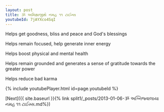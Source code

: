 ```yaml
---
layout: post
title: ૐ અમિથ્રાજીથે નમહ ૧૧ ટાઈમ્સ
youtubeId: 7jAYXco4SqI
---
```

 
 
Helps get goodness, bliss and peace and God's blessings
 
Helps remain focused, help generate inner energy 
 
Helps boost physical and mental health 
 
Helps remain grounded and generates a sense of gratitude towards the greater power 
 
Helps reduce bad karma
 
 
 
 


{% include youtubePlayer.html id=page.youtubeId %}
 
[Next]({{ site.baseurl }}{% link  split1/_posts/2013-01-06-ૐ અગ્નિજ્વાલાયા નમહ ૧૧ ટાઈમ્સ.md%})
 
